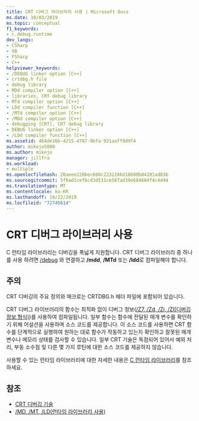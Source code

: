```yaml
---
title: CRT 디버그 라이브러리 사용 | Microsoft Docs
ms.date: 10/03/2019
ms.topic: conceptual
f1_keywords:
- c.debug.runtime
dev_langs:
- CSharp
- VB
- FSharp
- C++
helpviewer_keywords:
- /DEBUG linker option [C++]
- crtdbg.h file
- debug library
- MDd compiler option [C++]
- libraries, CRT debug library
- MTd compiler option [C++]
- LDd compiler function [C++]
- /MTd compiler option [C++]
- /MDd compiler option [C++]
- debugging [CRT], CRT debug library
- DEBUG linker option [C++]
- /LDd compiler function [C++]
ms.assetid: 464de16b-4215-4787-9bfa-921aaff9d9f4
author: mikejo5000
ms.author: mikejo
manager: jillfra
ms.workload:
- multiple
ms.openlocfilehash: 20aeee220bec600c2232286d18600b04201ad03b
ms.sourcegitcommit: 5f6ad1cefbcd3d531ce587ad30e684684f4c4d44
ms.translationtype: MT
ms.contentlocale: ko-KR
ms.lasthandoff: 10/22/2019
ms.locfileid: "72745614"
---
```

# <a name="crt-debug-library-use"></a>CRT 디버그 라이브러리 사용
C 런타임 라이브러리는 디버깅을 폭넓게 지원합니다. CRT 디버그 라이브러리 중 하나를 사용 하려면 [/debug](/cpp/build/reference/debug-generate-debug-info) 와 연결하고 **/mdd**, **/MTd** 또는 **/ldd**로 컴파일해야 합니다.

## <a name="remarks"></a>주의
 CRT 디버깅의 주요 정의와 매크로는 CRTDBG.h 헤더 파일에 포함되어 있습니다.

 CRT 디버그 라이브러리의 함수는 최적화 없이 디버그 정보([/Z7, /Zd, /Zi, /ZI(디버깅 정보 형식)](/cpp/build/reference/z7-zi-zi-debug-information-format))를 사용하여 컴파일됩니다. 일부 함수는 함수에 전달된 매개 변수를 확인하기 위해 어설션을 사용하며 소스 코드를 제공합니다. 이 소스 코드를 사용하면 CRT 함수를 단계적으로 실행하여 원하는 대로 함수가 작동하고 있는지 확인하고 잘못된 매개 변수나 메모리 상태를 검사할 수 있습니다. 일부 CRT 기술은 독점되어 있어서 예외 처리, 부동 소수점 및 다른 몇 가지 루틴에 대한 소스 코드를 제공하지 않습니다.

 사용할 수 있는 런타임 라이브러리에 대한 자세한 내용은 [C 런타임 라이브러리](/cpp/c-runtime-library/crt-library-features)를 참조하세요.

## <a name="see-also"></a>참조

- [CRT 디버깅 기술](../debugger/crt-debugging-techniques.md)
- [/MD, /MT, /LD(런타임 라이브러리 사용)](/cpp/build/reference/md-mt-ld-use-run-time-library)
